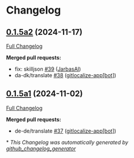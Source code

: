 # Changelog

## [0.1.5a2](https://github.com/OpenVoiceOS/skill-ovos-fallback-chatgpt/tree/0.1.5a2) (2024-11-17)

[Full Changelog](https://github.com/OpenVoiceOS/skill-ovos-fallback-chatgpt/compare/0.1.5a1...0.1.5a2)

**Merged pull requests:**

- fix: skilljson [\#39](https://github.com/OpenVoiceOS/skill-ovos-fallback-chatgpt/pull/39) ([JarbasAl](https://github.com/JarbasAl))
- da-dk/translate [\#38](https://github.com/OpenVoiceOS/skill-ovos-fallback-chatgpt/pull/38) ([gitlocalize-app[bot]](https://github.com/apps/gitlocalize-app))

## [0.1.5a1](https://github.com/OpenVoiceOS/skill-ovos-fallback-chatgpt/tree/0.1.5a1) (2024-11-02)

[Full Changelog](https://github.com/OpenVoiceOS/skill-ovos-fallback-chatgpt/compare/0.1.4...0.1.5a1)

**Merged pull requests:**

- de-de/translate [\#37](https://github.com/OpenVoiceOS/skill-ovos-fallback-chatgpt/pull/37) ([gitlocalize-app[bot]](https://github.com/apps/gitlocalize-app))



\* *This Changelog was automatically generated by [github_changelog_generator](https://github.com/github-changelog-generator/github-changelog-generator)*

